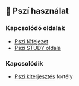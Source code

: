 ## 🔵 Pszí használat

### Kapcsolódó oldalak

- [Pszí főfejezet](../090_pszi.md)
- [Pszí STUDY oldala](https://github.com/kaktusztea/szilankrpg/wiki/STUDY.pszi) 

### Kapcsolódik

- [Pszí kiterjesztés](../fortelyok.misztikus/pszi_kiterjesztes.md) fortély
